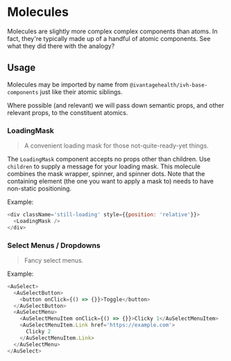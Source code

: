 
# Molecules

Molecules are slightly more complex complex components than atoms. In fact,
they're typically made up of a handful of atomic components. See what they did
there with the analogy?


## Usage

Molecules may be imported by name from `@ivantagehealth/ivh-base-components`
just like their atomic siblings.

Where possible (and relevant) we will pass down semantic props, and other
relevant props, to the constituent atomics.


### LoadingMask

> A convenient loading mask for those not-quite-ready-yet things.

The `LoadingMask` component accepts no props other than children. Use `children`
to supply a message for your loading mask. This molecule combines the mask
wrapper, spinner, and spinner dots. Note that the containing element (the one
you want to apply a mask to) needs to have non-static positioning.

Example:

```javascript
<div className='still-loading' style={{position: 'relative'}}>
  <LoadingMask />
</div>
```


### Select Menus / Dropdowns

> Fancy select menus.

Example:

```javascript
<AuSelect>
  <AuSelectButton>
    <button onClick={() => {}}>Toggle</button>
  </AuSelectButton>
  <AuSelectMenu>
    <AuSelectMenuItem onClick={() => {}}>Clicky 1</AuSelectMenuItem>
    <AuSelectMenuItem.Link href='https://example.com'>
      Clicky 2
    </AuSelectMenuItem.Link>
  </AuSelectMenu>
</AuSelect>
```
